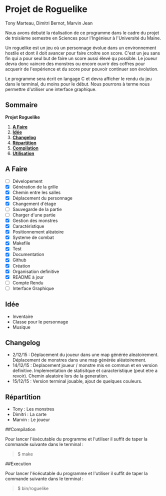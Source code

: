 # Projet de Roguelike

Tony Marteau, Dimitri Bernot, Marvin Jean

Nous avons debuté la réalisation de ce programme dans le cadre du projet de troisième semestre en Sciences pour l'Ingénieur à l'Université du Maine.

Un roguelike est un jeu où un personnage évolue dans un environnement hostile et dont il doit avancer pour faire croitre son score. C'est un jeu sans fin qui a pour seul but de faire un score aussi élevé qu possible. Le joueur devra donc vaincre des monstres ou encore ouvrir des coffres pour acquerir de l'expérience et du score pour pouvoir continuer son évolution.

Le programme sera écrit en langage C et devra afficher le rendu du jeu dans le terminal, du moins pour le début. Nous pourrons à terme nous permettre d'utiliser une interface graphique.

## Sommaire
  **Projet Roguelike**
  1. **[A Faire](#a-faire)**
  2. **[Idée](#idée)**
  3. **[Changelog](#changelog)**
  4. **[Répartition](#répartition)** 
  5. **[Compilation](#compilation)**
  6. **[Utilisation](#utilisation)**
	
## A Faire

 - [ ] Dévelopement
  - [x] Génération de la grille
   - [x] Chemin entre les salles 
  - [x] Déplacement du personnage
  - [x] Changement d'étage
  - [ ] Sauvegarde de la partie
  - [ ] Charger d'une partie
  - [x] Gestion des monstres
  - [x] Caractéristique
   - [x] Positionnement aléatoire
  - [x] Systeme de combat
 - [x] Makefile
 - [x] Test
 - [x] Documentation
 - [x] Github
  - [x] Création
  - [x] Organisation definitive
  - [x] README à jour
 - [ ] Compte Rendu
 - [ ] Interface Graphique

## Idée
 - Inventaire
 - Classe pour le personnage
 - Musique
	
## Changelog
 - 2/12/15 : Déplacement du joueur dans une map générée aleatoirement. Déplacement de monstres dans une map générée aléatoirement.
 - 14/12/15 : Deplacement joueur / monstre mis en commun et en version definitive. Implementation de statisitque et caracteristique (peut etre a revoir). Chemin aleatoire lors de la generation.
 - 15/12/15 : Version terminal jouable, ajout de quelques couleurs.

## Répartition
 - Tony : Les monstres
 - Dimitri : La carte
 - Marvin : Le joueur

##Compilation

Pour lancer l'éxécutable du programme et l'utiliser il suffit de taper la commande suivante dans le terminal :

> $ make

##Execution

Pour lancer l'écécutable du programme et l'utiliser il suffit de taper la commande suivante dans le terminal :

> $ bin/roguelike
